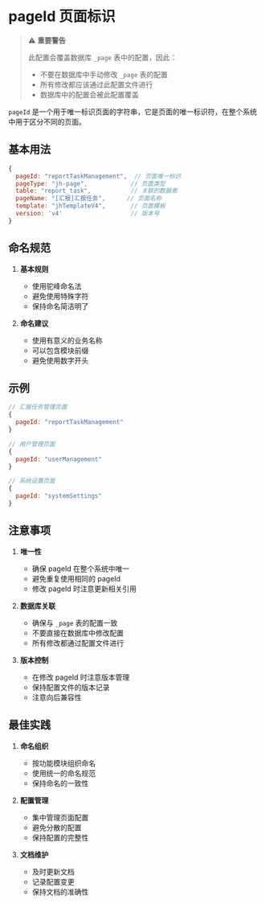 # pageId 页面标识

> ⚠️ **重要警告**
> 
> 此配置会覆盖数据库 `_page` 表中的配置，因此：
> - 不要在数据库中手动修改 `_page` 表的配置
> - 所有修改都应该通过此配置文件进行
> - 数据库中的配置会被此配置覆盖

`pageId` 是一个用于唯一标识页面的字符串，它是页面的唯一标识符，在整个系统中用于区分不同的页面。

## 基本用法

```javascript
{
  pageId: "reportTaskManagement",  // 页面唯一标识
  pageType: "jh-page",            // 页面类型
  table: "report_task",           // 关联的数据表
  pageName: "[汇报]汇报任务",      // 页面名称
  template: "jhTemplateV4",       // 页面模板
  version: 'v4'                   // 版本号
}
```

## 命名规范

1. **基本规则**
   - 使用驼峰命名法
   - 避免使用特殊字符
   - 保持命名简洁明了

2. **命名建议**
   - 使用有意义的业务名称
   - 可以包含模块前缀
   - 避免使用数字开头

## 示例

```javascript
// 汇报任务管理页面
{
  pageId: "reportTaskManagement"
}

// 用户管理页面
{
  pageId: "userManagement"
}

// 系统设置页面
{
  pageId: "systemSettings"
}
```

## 注意事项

1. **唯一性**
   - 确保 pageId 在整个系统中唯一
   - 避免重复使用相同的 pageId
   - 修改 pageId 时注意更新相关引用

2. **数据库关联**
   - 确保与 `_page` 表的配置一致
   - 不要直接在数据库中修改配置
   - 所有修改都通过配置文件进行

3. **版本控制**
   - 在修改 pageId 时注意版本管理
   - 保持配置文件的版本记录
   - 注意向后兼容性

## 最佳实践

1. **命名组织**
   - 按功能模块组织命名
   - 使用统一的命名规范
   - 保持命名的一致性

2. **配置管理**
   - 集中管理页面配置
   - 避免分散的配置
   - 保持配置的完整性

3. **文档维护**
   - 及时更新文档
   - 记录配置变更
   - 保持文档的准确性

